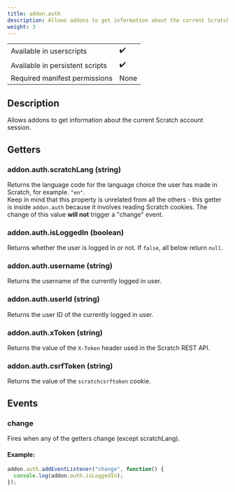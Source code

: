```yaml
---
title: addon.auth
description: Allows addons to get information about the current Scratch account session.
weight: 3
---
```


| | |
|-|-|
| Available in userscripts | ✔️ |
| Available in persistent scripts | ✔️ |
| Required manifest permissions | None |

## Description
Allows addons to get information about the current Scratch account session.

## Getters
### addon.auth.scratchLang (string)
Returns the language code for the language choice the user has made in Scratch, for example. `"en"`.  
Keep in mind that this property is unrelated from all the others - this getter is inside `addon.auth` because it involves reading Scratch cookies. The change of this value **will not** trigger a "change" event.
### addon.auth.isLoggedIn (boolean)
Returns whether the user is logged in or not. If `false`, all below return `null`.
### addon.auth.username (string)
Returns the username of the currently logged in user.
### addon.auth.userId (string)
Returns the user ID of the currently logged in user.
### addon.auth.xToken (string)
Returns the value of the `X-Token` header used in the Scratch REST API.
### addon.auth.csrfToken (string)
Returns the value of the `scratchcsrftoken` cookie.

## Events
### change
Fires when any of the getters change (except scratchLang).  
#### Example:
```js
addon.auth.addEventListener("change", function() {
  console.log(addon.auth.isLoggedIn);
});
```